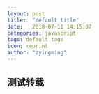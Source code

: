 ```yaml
---
layout: post
title:  "default title"
date:   2018-07-11 14:15:07
categories: javascript
tags: default tags
icon: reprint
author: "zyingming"
---
```

## 测试转载